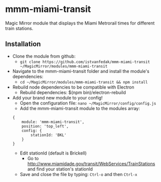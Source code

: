 # mmm-miami-transit
Magic Mirror module that displays the Miami Metrorail times for different 
train stations.

## Installation
- Clone the module from github: 
    - `git clone https://github.com/istvanfedak/mmm-miami-transit 
       ~/MagicMirror/modules/mmm-miami-transit`
- Navigate to the mmm-miami-transit folder and install the module's 
  dependencies: 
    - `cd ~/MagicMirror/modules/mmm-miami-transit && npm install`
- Rebuild node dependencies to be compatible with Electron
    - Rebuild dependencies: $(npm bin)/electron-rebuild
- Add your brand new module to your config!
    - Open the configuration file: `nano ~/MagicMirror/config/config.js`
    - Add the mmm-miami-transit module to the modules array:
    ```
    {
        module: 'mmm-miami-transit',
        position: 'top_left',
        config: {
            stationId: 'BKL'
        }
    }
    ```
    - Edit stationId (default is Brickell)
        - Go to http://www.miamidade.gov/transit/WebServices/TrainStations
          and find your station's stationId
    - Save and close the file by typing: `Ctrl-o` and then `Ctrl-x`
